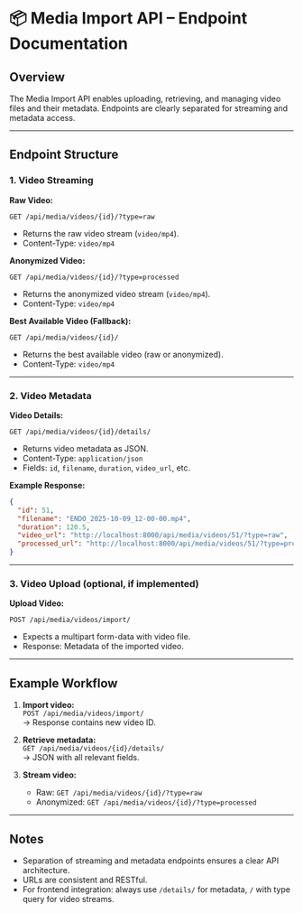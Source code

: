 # 📦 Media Import API – Endpoint Documentation

## Overview

The Media Import API enables uploading, retrieving, and managing video files and their metadata. Endpoints are clearly separated for streaming and metadata access.

---

## Endpoint Structure

### 1. Video Streaming

**Raw Video:**  
```http
GET /api/media/videos/{id}/?type=raw
```
- Returns the raw video stream (`video/mp4`).
- Content-Type: `video/mp4`

**Anonymized Video:**  
```http
GET /api/media/videos/{id}/?type=processed
```
- Returns the anonymized video stream (`video/mp4`).
- Content-Type: `video/mp4`

**Best Available Video (Fallback):**  
```http
GET /api/media/videos/{id}/
```
- Returns the best available video (raw or anonymized).
- Content-Type: `video/mp4`

---

### 2. Video Metadata

**Video Details:**  
```http
GET /api/media/videos/{id}/details/
```
- Returns video metadata as JSON.
- Content-Type: `application/json`
- Fields: `id`, `filename`, `duration`, `video_url`, etc.

**Example Response:**
```json
{
  "id": 51,
  "filename": "ENDO_2025-10-09_12-00-00.mp4",
  "duration": 120.5,
  "video_url": "http://localhost:8000/api/media/videos/51/?type=raw",
  "processed_url": "http://localhost:8000/api/media/videos/51/?type=processed"
}
```

---

### 3. Video Upload (optional, if implemented)

**Upload Video:**  
```http
POST /api/media/videos/import/
```
- Expects a multipart form-data with video file.
- Response: Metadata of the imported video.

---

## Example Workflow

1. **Import video:**  
   `POST /api/media/videos/import/`  
   → Response contains new video ID.

2. **Retrieve metadata:**  
   `GET /api/media/videos/{id}/details/`  
   → JSON with all relevant fields.

3. **Stream video:**  
   - Raw: `GET /api/media/videos/{id}/?type=raw`
   - Anonymized: `GET /api/media/videos/{id}/?type=processed`

---

## Notes

- Separation of streaming and metadata endpoints ensures a clear API architecture.
- URLs are consistent and RESTful.
- For frontend integration: always use `/details/` for metadata, `/` with type query for video streams.
